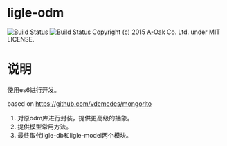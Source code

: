 
ligle-odm
====================

[![Build Status](https://travis-ci.org/a-oak/ligle-odm.svg?branch=master)](https://travis-ci.org/a-oak/ligle-odm)
[![Build Status](https://travis-ci.org/a-oak/ligle-odm.svg?branch=develop)](https://travis-ci.org/a-oak/ligle-odm)
Copyright (c) 2015 [A-Oak](http://a-oak.com/) Co. Ltd. under MIT LICENSE.


# 说明
使用es6进行开发。

based on https://github.com/vdemedes/mongorito

1. 对原odm库进行封装，提供更高级的抽象。
2. 提供模型常用方法。
3. 最终取代ligle-db和ligle-model两个模块。

